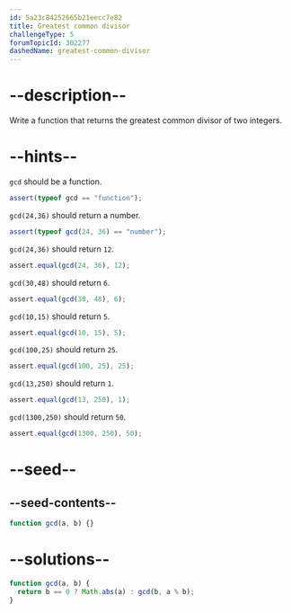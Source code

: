 ```yaml
---
id: 5a23c84252665b21eecc7e82
title: Greatest common divisor
challengeType: 5
forumTopicId: 302277
dashedName: greatest-common-divisor
---
```


# --description--

Write a function that returns the greatest common divisor of two integers.

# --hints--

`gcd` should be a function.

```js
assert(typeof gcd == "function");
```

`gcd(24,36)` should return a number.

```js
assert(typeof gcd(24, 36) == "number");
```

`gcd(24,36)` should return `12`.

```js
assert.equal(gcd(24, 36), 12);
```

`gcd(30,48)` should return `6`.

```js
assert.equal(gcd(30, 48), 6);
```

`gcd(10,15)` should return `5`.

```js
assert.equal(gcd(10, 15), 5);
```

`gcd(100,25)` should return `25`.

```js
assert.equal(gcd(100, 25), 25);
```

`gcd(13,250)` should return `1`.

```js
assert.equal(gcd(13, 250), 1);
```

`gcd(1300,250)` should return `50`.

```js
assert.equal(gcd(1300, 250), 50);
```

# --seed--

## --seed-contents--

```js
function gcd(a, b) {}
```

# --solutions--

```js
function gcd(a, b) {
  return b == 0 ? Math.abs(a) : gcd(b, a % b);
}
```
